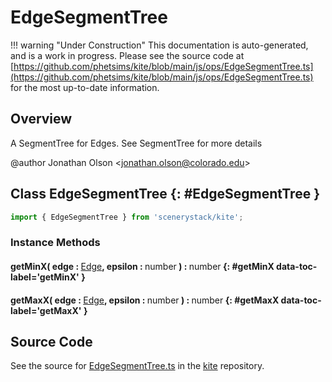 # EdgeSegmentTree

!!! warning "Under Construction"
    This documentation is auto-generated, and is a work in progress. Please see the source code at
    [https://github.com/phetsims/kite/blob/main/js/ops/EdgeSegmentTree.ts](https://github.com/phetsims/kite/blob/main/js/ops/EdgeSegmentTree.ts) for the most up-to-date information.

## Overview

A SegmentTree for Edges. See SegmentTree for more details

@author Jonathan Olson &lt;jonathan.olson@colorado.edu&gt;

## Class EdgeSegmentTree {: #EdgeSegmentTree }


```js
import { EdgeSegmentTree } from 'scenerystack/kite';
```
### Instance Methods

#### getMinX( edge : <span style="font-weight: 400;">[Edge](../kite/Edge.md)</span>, epsilon : <span style="font-weight: 400;"><span style="color: hsla(calc(var(--md-hue) + 180deg),80%,40%,1);">number</span></span> ) : <span style="font-weight: 400;"><span style="color: hsla(calc(var(--md-hue) + 180deg),80%,40%,1);">number</span></span> {: #getMinX data-toc-label='getMinX' }

#### getMaxX( edge : <span style="font-weight: 400;">[Edge](../kite/Edge.md)</span>, epsilon : <span style="font-weight: 400;"><span style="color: hsla(calc(var(--md-hue) + 180deg),80%,40%,1);">number</span></span> ) : <span style="font-weight: 400;"><span style="color: hsla(calc(var(--md-hue) + 180deg),80%,40%,1);">number</span></span> {: #getMaxX data-toc-label='getMaxX' }



## Source Code

See the source for [EdgeSegmentTree.ts](https://github.com/phetsims/kite/blob/main/js/ops/EdgeSegmentTree.ts) in the [kite](https://github.com/phetsims/kite) repository.
